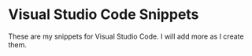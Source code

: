 # Visual Studio Code Snippets

These are my snippets for Visual Studio Code. I will add more as I create them.
